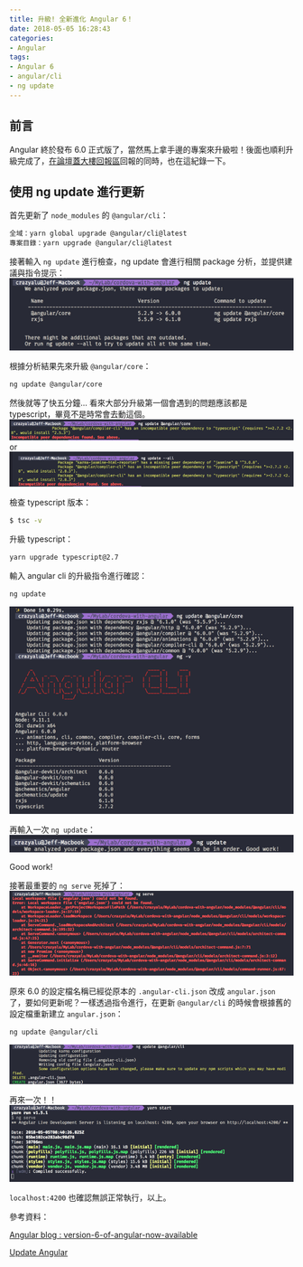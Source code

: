 ```yaml
---
title: 升級! 全新進化 Angular 6！
date: 2018-05-05 16:28:43
categories:
- Angular
tags:
- Angular 6
- angular/cli
- ng update
---
```


## 前言

Angular 終於發布 6.0 正式版了，當然馬上拿手邊的專案來升級啦！後面也順利升級完成了，[在論壇蓋大樓回報區](https://forum.angular.tw/t/topic/891)回報的同時，也在這紀錄一下。



## 使用 ng update 進行更新

首先更新了 `node_modules` 的 `@angular/cli`：

```bash
全域：yarn global upgrade @angular/cli@latest
專案目錄：yarn upgrade @angular/cli@latest
```
<!--more-->

接著輸入 `ng update` 進行檢查，ng update 會進行相關 package 分析，並提供建議與指令提示：
![ng update 會進行相關 module 的版本分析](./ng-update/step1.png)

根據分析結果先來升級 `@angular/core`：
```bash
ng update @angular/core
```
然後就等了快五分鐘...
看來大部分升級第一個會遇到的問題應該都是 typescript，畢竟不是時常會去動這個。
![可能遇到的錯誤訊息之一](./ng-update/step2.png)
or
![可能遇到的錯誤訊息之二](./ng-update/step3.png)

檢查 typescript 版本：
```bash
$ tsc -v
```
升級 typescript：
```bash
yarn upgrade typescript@2.7
```
輸入 angular cli 的升級指令進行確認：
```bash
ng update
```
![升級完成後並檢查版本](./ng-update/step4.png)

再輸入一次 `ng update`：
![image|600x37](./ng-update/step5.png)

Good work!



接著最重要的 `ng serve` 死掉了：
![image|690x206](./ng-update/step6.png)

原來 6.0 的設定檔名稱已經從原本的 `.angular-cli.json` 改成 `angular.json `了，要如何更新呢？一樣透過指令進行，在更新 `@angular/cli` 的時候會根據舊的設定檔重新建立 `angular.json`：
```bash
ng update @angular/cli
```
![ng update @angular/cli](./ng-update/step7.png)

再來一次！！
![重新 ng serve](./ng-update/step8.png)

`localhost:4200` 也確認無誤正常執行，以上。

參考資料：

[Angular blog : version-6-of-angular-now-available](https://blog.angular.io/version-6-of-angular-now-available-cc56b0efa7a4)

[Update Angular](https://update.angular.io/)